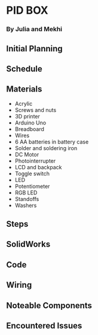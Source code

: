 # PID BOX
### By Julia and Mekhi

<General description of box with photos>
  
## Initial Planning
  
## Schedule
  
## Materials

* Acrylic
* Screws and nuts
* 3D printer
* Arduino Uno
* Breadboard
* Wires
* 6 AA batteries in battery case
* Solder and soldering iron
* DC Motor
* Photointerrupter
* LCD and backpack
* Toggle switch
* LED
* Potentiometer
* RGB LED
* Standoffs
* Washers


## Steps
  
## SolidWorks
  
## Code
  
## Wiring
  
## Noteable Components
  
## Encountered Issues
  
 
